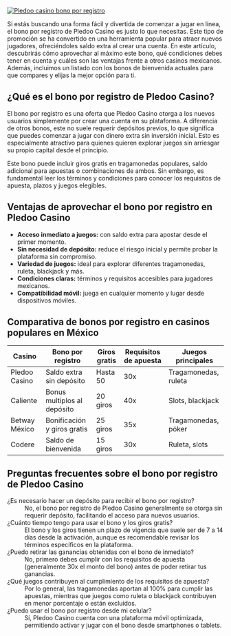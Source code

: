 [![Pledoo casino bono por registro](https://123-caf.pages.dev/gitsignup.png)](https://vrmoo.ru/Bt82HjjY)

<p>Si estás buscando una forma fácil y divertida de comenzar a jugar en línea, el bono por registro de Pledoo Casino es justo lo que necesitas. Este tipo de promoción se ha convertido en una herramienta popular para atraer nuevos jugadores, ofreciéndoles saldo extra al crear una cuenta. En este artículo, descubrirás cómo aprovechar al máximo este bono, qué condiciones debes tener en cuenta y cuáles son las ventajas frente a otros casinos mexicanos. Además, incluimos un listado con los bonos de bienvenida actuales para que compares y elijas la mejor opción para ti.</p>  <h2>¿Qué es el bono por registro de Pledoo Casino?</h2> <p>El bono por registro es una oferta que Pledoo Casino otorga a los nuevos usuarios simplemente por crear una cuenta en su plataforma. A diferencia de otros bonos, este no suele requerir depósitos previos, lo que significa que puedes comenzar a jugar con dinero extra sin inversión inicial. Esto es especialmente atractivo para quienes quieren explorar juegos sin arriesgar su propio capital desde el principio.</p> <p>Este bono puede incluir giros gratis en tragamonedas populares, saldo adicional para apuestas o combinaciones de ambos. Sin embargo, es fundamental leer los términos y condiciones para conocer los requisitos de apuesta, plazos y juegos elegibles.</p>  <h2>Ventajas de aprovechar el bono por registro en Pledoo Casino</h2> <ul>   <li><strong>Acceso inmediato a juegos:</strong> con saldo extra para apostar desde el primer momento.</li>   <li><strong>Sin necesidad de depósito:</strong> reduce el riesgo inicial y permite probar la plataforma sin compromiso.</li>   <li><strong>Variedad de juegos:</strong> ideal para explorar diferentes tragamonedas, ruleta, blackjack y más.</li>   <li><strong>Condiciones claras:</strong> términos y requisitos accesibles para jugadores mexicanos.</li>   <li><strong>Compatibilidad móvil:</strong> juega en cualquier momento y lugar desde dispositivos móviles.</li> </ul>  <h2>Comparativa de bonos por registro en casinos populares en México</h2> <table>   <thead>     <tr>       <th>Casino</th>       <th>Bono por registro</th>       <th>Giros gratis</th>       <th>Requisitos de apuesta</th>       <th>Juegos principales</th>     </tr>   </thead>   <tbody>     <tr>       <td>Pledoo Casino</td>       <td>Saldo extra sin depósito</td>       <td>Hasta 50</td>       <td>30x</td>       <td>Tragamonedas, ruleta</td>     </tr>     <tr>       <td>Caliente</td>       <td>Bonus multiplos al depósito</td>       <td>20 giros</td>       <td>40x</td>       <td>Slots, blackjack</td>     </tr>     <tr>       <td>Betway México</td>       <td>Bonificación y giros gratis</td>       <td>25 giros</td>       <td>35x</td>       <td>Tragamonedas, póker</td>     </tr>     <tr>       <td>Codere</td>       <td>Saldo de bienvenida</td>       <td>15 giros</td>       <td>30x</td>       <td>Ruleta, slots</td>     </tr>   </tbody> </table>  <h2>Preguntas frecuentes sobre el bono por registro de Pledoo Casino</h2> <dl>   <dt>¿Es necesario hacer un depósito para recibir el bono por registro?</dt>   <dd>No, el bono por registro de Pledoo Casino generalmente se otorga sin requerir depósito, facilitando el acceso para nuevos usuarios.</dd>    <dt>¿Cuánto tiempo tengo para usar el bono y los giros gratis?</dt>   <dd>El bono y los giros tienen un plazo de vigencia que suele ser de 7 a 14 días desde la activación, aunque es recomendable revisar los términos específicos en la plataforma.</dd>    <dt>¿Puedo retirar las ganancias obtenidas con el bono de inmediato?</dt>   <dd>No, primero debes cumplir con los requisitos de apuesta (generalmente 30x el monto del bono) antes de poder retirar tus ganancias.</dd>    <dt>¿Qué juegos contribuyen al cumplimiento de los requisitos de apuesta?</dt>   <dd>Por lo general, las tragamonedas aportan al 100% para cumplir las apuestas, mientras que juegos como ruleta o blackjack contribuyen en menor porcentaje o están excluidos.</dd>    <dt>¿Puedo usar el bono por registro desde mi celular?</dt>   <dd>Sí, Pledoo Casino cuenta con una plataforma móvil optimizada, permitiendo activar y jugar con el bono desde smartphones o tablets.</dd> </dl>